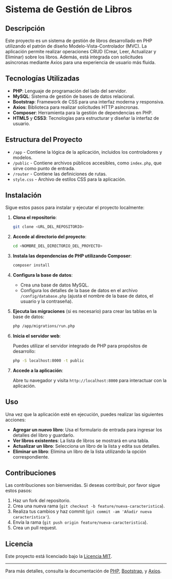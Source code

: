 # Sistema de Gestión de Libros

## Descripción

Este proyecto es un sistema de gestión de libros desarrollado en PHP utilizando el patrón de diseño Modelo-Vista-Controlador (MVC). La aplicación permite realizar operaciones CRUD (Crear, Leer, Actualizar y Eliminar) sobre los libros. Además, está integrada con solicitudes asíncronas mediante Axios para una experiencia de usuario más fluida.

## Tecnologías Utilizadas

- **PHP**: Lenguaje de programación del lado del servidor.
- **MySQL**: Sistema de gestión de bases de datos relacional.
- **Bootstrap**: Framework de CSS para una interfaz moderna y responsiva.
- **Axios**: Biblioteca para realizar solicitudes HTTP asíncronas.
- **Composer**: Herramienta para la gestión de dependencias en PHP.
- **HTML5** y **CSS3**: Tecnologías para estructurar y diseñar la interfaz de usuario.

## Estructura del Proyecto

- `/app` - Contiene la lógica de la aplicación, incluidos los controladores y modelos.
- `/public` - Contiene archivos públicos accesibles, como `index.php`, que sirve como punto de entrada.
- `/router` - Contiene las definiciones de rutas.
- `style.css` - Archivo de estilos CSS para la aplicación.

## Instalación

Sigue estos pasos para instalar y ejecutar el proyecto localmente:

1. **Clona el repositorio**:

    ```bash
    git clone <URL_DEL_REPOSITORIO>
    ```

2. **Accede al directorio del proyecto**:

    ```bash
    cd <NOMBRE_DEL_DIRECTORIO_DEL_PROYECTO>
    ```

3. **Instala las dependencias de PHP utilizando Composer**:

    ```bash
    composer install
    ```

4. **Configura la base de datos**:
   - Crea una base de datos MySQL.
   - Configura los detalles de la base de datos en el archivo `/config/database.php` (ajusta el nombre de la base de datos, el usuario y la contraseña).

5. **Ejecuta las migraciones** (si es necesario) para crear las tablas en la base de datos:

    ```bash
    php /app/migrations/run.php
    ```

6. **Inicia el servidor web**:

    Puedes utilizar el servidor integrado de PHP para propósitos de desarrollo:

    ```bash
    php -S localhost:8000 -t public
    ```

7. **Accede a la aplicación**:

    Abre tu navegador y visita `http://localhost:8000` para interactuar con la aplicación.

## Uso

Una vez que la aplicación esté en ejecución, puedes realizar las siguientes acciones:

- **Agregar un nuevo libro**: Usa el formulario de entrada para ingresar los detalles del libro y guardarlo.
- **Ver libros existentes**: La lista de libros se mostrará en una tabla.
- **Actualizar un libro**: Selecciona un libro de la lista y edita sus detalles.
- **Eliminar un libro**: Elimina un libro de la lista utilizando la opción correspondiente.

## Contribuciones

Las contribuciones son bienvenidas. Si deseas contribuir, por favor sigue estos pasos:

1. Haz un fork del repositorio.
2. Crea una nueva rama (`git checkout -b feature/nueva-caracteristica`).
3. Realiza tus cambios y haz commit (`git commit -am 'Añadir nueva característica'`).
4. Envía la rama (`git push origin feature/nueva-caracteristica`).
5. Crea un pull request.

## Licencia

Este proyecto está licenciado bajo la [Licencia MIT](LICENSE).

---

Para más detalles, consulta la documentación de [PHP](https://www.php.net/), [Bootstrap](https://getbootstrap.com/), y [Axios](https://axios-http.com/).
